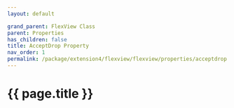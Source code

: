 ```yaml
---
layout: default

grand_parent: FlexView Class
parent: Properties
has_children: false
title: AcceptDrop Property
nav_order: 1
permalink: /package/extension4/flexview/flexview/properties/acceptdrop
---
```

# {{ page.title }}